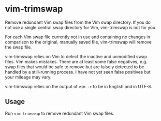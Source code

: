 # vim-trimswap

Remove redundant Vim swap files from the Vim swap directory.
If you do not use a single central swap directory for Vim, vim-trimswap is not for you.

For each Vim swap file currently not in use and containing no changes in comparison to the original, manually saved file, vim-trimswap will remove the swap file.

vim-trimswap relies on Vim to detect the inactive and unmodified swap files.
Vim makes mistakes.
There are at least some false negatives, e.g. swap files that would be safe to remove but are falsely detected to be handled by a still-running process.
I have not yet seen false positives but your mileage may vary.

vim-trimswap relies on the output of `vim -r` to be in English and in UTF-8.

## Usage

Run `vim-trimswap` to remove redundant Vim swap files.
